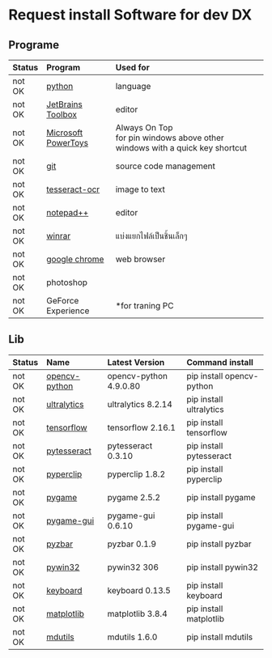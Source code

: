 



# Request install Software for dev DX

## Programe
  

|Status|Program|Used for|
| :--- | :--- | :--- |
|not OK|[python](https://www.python.org/downloads/release/python-31011/)|language|
|not OK|[JetBrains Toolbox](https://www.jetbrains.com/toolbox-app/)|editor|
|not OK|[Microsoft PowerToys](https://learn.microsoft.com/th-th/windows/powertoys/)|Always On Top <br>for pin windows above other windows with a quick key shortcut|
|not OK|[git](https://git-scm.com/download/win/)|source code management|
|not OK|[tesseract-ocr](https://github.com/UB-Mannheim/tesseract/wiki)|image to text|
|not OK|[notepad++](https://notepad-plus-plus.org/downloads/)|editor|
|not OK|[winrar](https://www.win-rar.com/predownload.html/)|แบ่งแยกไฟล์เป็นชิ้นเล็กๆ|
|not OK|[google chrome](https://www.google.com/intl/th/chrome/)|web browser|
|not OK|photoshop||
|not OK|GeForce Experience|*for traning PC|

## Lib
  

|Status|Name|Latest Version|Command install|
| :--- | :--- | :--- | :--- |
|not OK|[opencv-python](https://pypi.org/project/opencv-python/)|opencv-python 4.9.0.80|pip install opencv-python|
|not OK|[ultralytics](https://pypi.org/project/ultralytics/)|ultralytics 8.2.14|pip install ultralytics|
|not OK|[tensorflow](https://pypi.org/project/tensorflow/)|tensorflow 2.16.1|pip install tensorflow|
|not OK|[pytesseract](https://pypi.org/project/pytesseract/)|pytesseract 0.3.10|pip install pytesseract|
|not OK|[pyperclip](https://pypi.org/project/pyperclip/)|pyperclip 1.8.2|pip install pyperclip|
|not OK|[pygame](https://pypi.org/project/pygame/)|pygame 2.5.2|pip install pygame|
|not OK|[pygame-gui](https://pypi.org/project/pygame-gui/)|pygame-gui 0.6.10|pip install pygame-gui|
|not OK|[pyzbar](https://pypi.org/project/pyzbar/)|pyzbar 0.1.9|pip install pyzbar|
|not OK|[pywin32](https://pypi.org/project/pywin32/)|pywin32 306|pip install pywin32|
|not OK|[keyboard](https://pypi.org/project/keyboard/)|keyboard 0.13.5|pip install keyboard|
|not OK|[matplotlib](https://pypi.org/project/matplotlib/)|matplotlib 3.8.4|pip install matplotlib|
|not OK|[mdutils](https://pypi.org/project/mdutils/)|mdutils 1.6.0|pip install mdutils|
